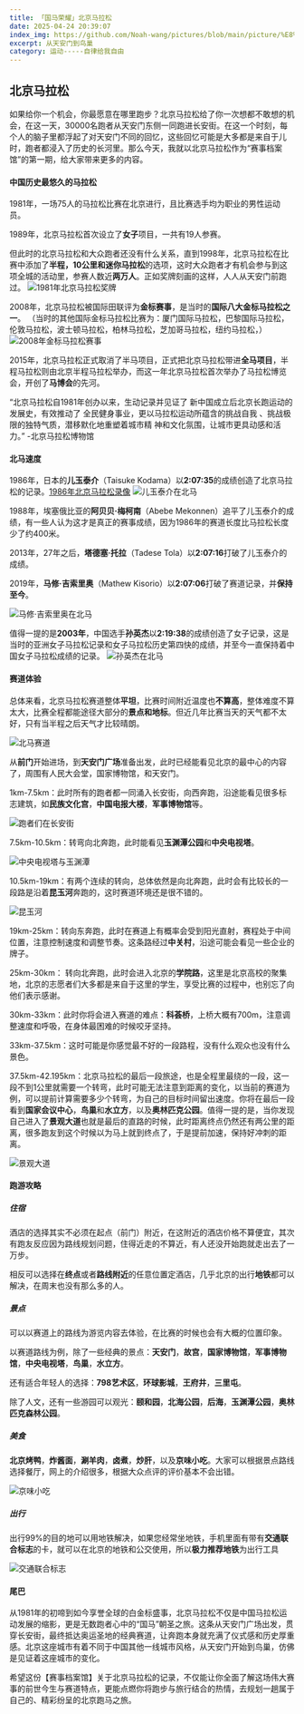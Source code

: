 ```yaml
---
title: 「国马荣耀」北京马拉松
date: 2025-04-24 20:39:07
index_img: https://github.com/Noah-wang/pictures/blob/main/picture/%E8%B5%9B%E4%BA%8B%E6%A1%A3%E6%A1%88%E9%A6%86/%E5%8C%97%E4%BA%AC%E9%A9%AC%E6%8B%89%E6%9D%BE/Beijing%20Marathon.jpg?raw=true
excerpt: 从天安门到鸟巢
category: 运动-----自律给我自由 
---
```


## 北京马拉松

如果给你一个机会，你最愿意在哪里跑步？北京马拉松给了你一次想都不敢想的机会，在这一天，30000名跑者从天安门东侧一同跑进长安街。在这一个时刻，每个人的脑子里都浮起了对天安门不同的回忆，这些回忆可能是大多都是来自于儿时，跑者都浸入了历史的长河里。那么今天，我就以北京马拉松作为“赛事档案馆”的第一期，给大家带来更多的内容。

#### 中国历史最悠久的马拉松

1981年，一场75人的马拉松比赛在北京进行，且比赛选手均为职业的男性运动员。

1989年，北京马拉松首次设立了**女子**项目，一共有19人参赛。

但此时的北京马拉松和大众跑者还没有什么关系，直到1998年，北京马拉松在比赛中添加了**半程，10公里和迷你马拉松**的选项，这时大众跑者才有机会参与到这项全城的活动里，参赛人数近**两万人**。正如奖牌刻画的这样，人人从天安门前跑过。
![1981年北京马拉松奖牌](https://github.com/Noah-wang/pictures/blob/main/picture/%E8%B5%9B%E4%BA%8B%E6%A1%A3%E6%A1%88%E9%A6%86/%E5%8C%97%E4%BA%AC%E9%A9%AC%E6%8B%89%E6%9D%BE/beijing-marathon-medal.jpg?raw=true)

2008年，北京马拉松被国际田联评为**金标赛事**，是当时的**国际八大金标马拉松之一**。
（当时的其他国际金标马拉松比赛为：厦门国际马拉松，巴黎国际马拉松，伦敦马拉松，波士顿马拉松，柏林马拉松，芝加哥马拉松，纽约马拉松，）
![2008年金标马拉松赛事](https://github.com/Noah-wang/pictures/blob/main/picture/%E8%B5%9B%E4%BA%8B%E6%A1%A3%E6%A1%88%E9%A6%86/%E5%8C%97%E4%BA%AC%E9%A9%AC%E6%8B%89%E6%9D%BE/beijing-marathon-2008golden.png?raw=true)

2015年，北京马拉松正式取消了半马项目，正式把北京马拉松带进**全马项目**，半程马拉松则由北京半程马拉松举办，而这一年北京马拉松首次举办了马拉松博览会，开创了**马博会**的先河。

“北京马拉松自1981年创办以来，生动记录并见证了 新中国成立后北京长跑运动的发展史，有效推动了 全民健身事业，更以马拉松运动所蕴含的挑战自我 、挑战极限的独特气质，潜移默化地重塑着城市精 神和文化氛围，让城市更具动感和活力。”   -北京马拉松博物馆

#### 北马速度

1986年，日本的**儿玉泰介**（Taisuke Kodama）以**2:07:35**的成绩创造了北京马拉松的记录。[1986年北京马拉松录像](https://www.bilibili.com/video/av336304402?vd_source=b6f36fb9e66c7fc58ac626cfe550303e&p=2&spm_id_from=333.788.videopod.episodes)
![儿玉泰介在北马](https://github.com/Noah-wang/pictures/blob/main/picture/%E8%B5%9B%E4%BA%8B%E6%A1%A3%E6%A1%88%E9%A6%86/%E5%8C%97%E4%BA%AC%E9%A9%AC%E6%8B%89%E6%9D%BE/beijing-marathon-eryutaijie.jpg?raw=true)

1988年，埃塞俄比亚的**阿贝贝·梅柯南**（Abebe Mekonnen）追平了儿玉泰介的成绩，有一些人认为这才是真正的赛事成绩，因为1986年的赛道长度比马拉松长度少了约400米。

2013年，27年之后，**塔德塞·托拉**（Tadese Tola）以**2:07:16**打破了儿玉泰介的成绩。

2019年，**马修·吉索里奥**（Mathew Kisorio）以**2:07:06**打破了赛道记录，并**保持至今**。

![马修·吉索里奥在北马](https://github.com/Noah-wang/pictures/blob/main/picture/%E8%B5%9B%E4%BA%8B%E6%A1%A3%E6%A1%88%E9%A6%86/%E5%8C%97%E4%BA%AC%E9%A9%AC%E6%8B%89%E6%9D%BE/beijing-marathon-mathewkisorio.jpg?raw=true)

值得一提的是**2003年**，中国选手**孙英杰**以**2:19:38**的成绩创造了女子记录，这是当时的亚洲女子马拉松记录和女子马拉松历史第四快的成绩，并至今一直保持着中国女子马拉松成绩的记录。
![孙英杰在北马](https://github.com/Noah-wang/pictures/blob/main/picture/%E8%B5%9B%E4%BA%8B%E6%A1%A3%E6%A1%88%E9%A6%86/%E5%8C%97%E4%BA%AC%E9%A9%AC%E6%8B%89%E6%9D%BE/beijing-marathon-sunyingjie.png?raw=true)

#### 赛道体验

总体来看，北京马拉松赛道整体**平坦**，比赛时间附近温度也**不算高**，整体难度不算太大，比赛全程都能途径大部分的**景点和地标**。但近几年比赛当天的天气都不太好，只有当半程之后天气才比较晴朗。

![北马赛道](https://github.com/Noah-wang/pictures/blob/main/picture/%E8%B5%9B%E4%BA%8B%E6%A1%A3%E6%A1%88%E9%A6%86/%E5%8C%97%E4%BA%AC%E9%A9%AC%E6%8B%89%E6%9D%BE/beijing-marathon-Track.png?raw=true)

从**前门**开始进场，到**天安门广场**准备出发，此时已经能看见北京的最中心的内容了，周围有人民大会堂，国家博物馆，和天安门。

1km-7.5km：此时所有的跑者都一同涌入长安街，向西奔跑，沿途能看见很多标志建筑，如**民族文化宫**，**中国电报大楼**，**军事博物馆**等。

![跑者们在长安街](https://github.com/Noah-wang/pictures/blob/main/picture/%E8%B5%9B%E4%BA%8B%E6%A1%A3%E6%A1%88%E9%A6%86/%E5%8C%97%E4%BA%AC%E9%A9%AC%E6%8B%89%E6%9D%BE/beijing-marathon-changanjie.jpg?raw=true)

7.5km-10.5km：转弯向北奔跑，此时能看见**玉渊潭公园**和**中央电视塔**。

![中央电视塔与玉渊潭](https://github.com/Noah-wang/pictures/blob/main/picture/%E8%B5%9B%E4%BA%8B%E6%A1%A3%E6%A1%88%E9%A6%86/%E5%8C%97%E4%BA%AC%E9%A9%AC%E6%8B%89%E6%9D%BE/beijing-marathon-yuyuantan.jpeg?raw=true)

10.5km-19km：有两个连续的转向，总体依然是向北奔跑，此时会有比较长的一段路是沿着**昆玉河**奔跑的，这时赛道环境还是很不错的。

![昆玉河](https://github.com/Noah-wang/pictures/blob/main/picture/%E8%B5%9B%E4%BA%8B%E6%A1%A3%E6%A1%88%E9%A6%86/%E5%8C%97%E4%BA%AC%E9%A9%AC%E6%8B%89%E6%9D%BE/beijing-marathon-kunyuhe.jpg?raw=true)

19km-25km：转向东奔跑，此时在赛道上有概率会受到阳光直射，赛程处于中间位置，注意控制速度和调整节奏。这条路经过**中关村**，沿途可能会看见一些企业的牌子。

25km-30km： 转向北奔跑，此时会进入北京的**学院路**，这里是北京高校的聚集地，北京的志愿者们大多都是来自于这里的学生，享受比赛的过程中，也别忘了向他们表示感谢。

30km-33km：此时你将会进入赛道的难点：**科荟桥**，上桥大概有700m，注意调整速度和呼吸，在身体最困难的时候咬牙坚持。

33km-37.5km：这时可能是你感觉最不好的一段路程，没有什么观众也没有什么景色。

37.5km-42.195km：北京马拉松的最后一段旅途，也是全程里最绕的一段，这一段不到1公里就需要一个转弯，此时可能无法注意到距离的变化，以当前的赛道为例，可以提前计算需要多少个转弯，为自己的目标时间留出速度。你将在最后一段看到**国家会议中心**，**鸟巢**和**水立方**，以及**奥林匹克公园**。值得一提的是，当你发现自己进入了**景观大道**也就是最后的直路的时候，此时距离终点仍然还有两公里的距离，很多跑友到这个时候以为马上就到终点了，于是提前加速，保持好冲刺的距离。

![景观大道](https://github.com/Noah-wang/pictures/blob/main/picture/%E8%B5%9B%E4%BA%8B%E6%A1%A3%E6%A1%88%E9%A6%86/%E5%8C%97%E4%BA%AC%E9%A9%AC%E6%8B%89%E6%9D%BE/beijing-marathon-jingguandadao.jpeg?raw=true)

#### 跑游攻略

##### 住宿

酒店的选择其实不必须在起点（前门）附近，在这附近的酒店价格不算便宜，其次有跑友反应因为路线规划问题，住得近走的不算近，有人还没开始跑就走出去了一万步。

相反可以选择在**终点**或者**路线附近**的任意位置定酒店，几乎北京的出行**地铁**都可以解决，在周末也没有那么多的人。

##### 景点

可以以赛道上的路线为游览内容去体验，在比赛的时候也会有大概的位置印象。

以赛道路线为例，除了一些经典的景点：**天安门**，**故宫**，**国家博物馆**，**军事博物馆**，**中央电视塔**，**鸟巢**，**水立方**。

还有适合年轻人的选择：**798艺术区**，**环球影城**，**王府井**，**三里屯**。

除了人文，还有一些游园可以观光：**颐和园**，**北海公园**，**后海**，**玉渊潭公园**，**奥林匹克森林公园**。

##### 美食

**北京烤鸭**，**炸酱面**，**涮羊肉**，**卤煮**，**炒肝**，以及**京味小吃**。大家可以根据景点路线选择餐厅，网上的介绍很多，根据大众点评的评价基本不会出错。

![京味小吃](https://github.com/Noah-wang/pictures/blob/main/picture/%E8%B5%9B%E4%BA%8B%E6%A1%A3%E6%A1%88%E9%A6%86/%E5%8C%97%E4%BA%AC%E9%A9%AC%E6%8B%89%E6%9D%BE/beijing-marathon-jingweixiaochi.jpg?raw=true)

##### 出行

出行99%的目的地可以用地铁解决，如果您经常坐地铁，手机里面有带有**交通联合标志**的卡，就可以在北京的地铁和公交使用，所以**极力推荐地铁**为出行工具

![交通联合标志](https://github.com/Noah-wang/pictures/blob/main/picture/%E8%B5%9B%E4%BA%8B%E6%A1%A3%E6%A1%88%E9%A6%86/%E5%8C%97%E4%BA%AC%E9%A9%AC%E6%8B%89%E6%9D%BE/beijing-marathon-jiaotonglianhe.jpeg?raw=true)

#### 尾巴

从1981年的初啼到如今享誉全球的白金标盛事，北京马拉松不仅是中国马拉松运动发展的缩影，更是无数跑者心中的“国马”朝圣之旅。这条从天安门广场出发，贯穿长安街，最终抵达奥运圣地的经典赛道，让奔跑本身就充满了仪式感和历史厚重感。北京这座城市有着不同于中国其他一线城市风格，从天安门开始到鸟巢，仿佛是见证着这座城市的变化。

希望这份【赛事档案馆】关于北京马拉松的记录，不仅能让你全面了解这场伟大赛事的前世今生与赛道特点，更能点燃你将跑步与旅行结合的热情，去规划一趟属于自己的、精彩纷呈的北京跑马之旅。
